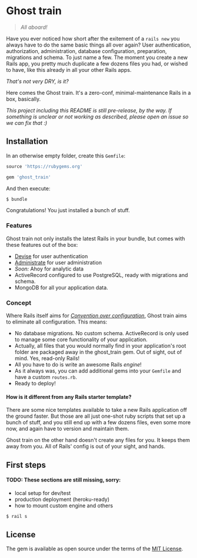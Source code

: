 # Ghost train

> _All aboard!_

Have you ever noticed how short after the exitement of a `rails new` you always have to do the same basic things all over again? User authentication, authorization, administration, database configuration, preparation, migrations and schema. To just name a few.
The moment you create a new Rails app, you pretty much duplicate a few dozens files you had, or wished to have, like this already in all your other Rails apps.

_That's not very DRY, is it?_

Here comes the Ghost train. It's a zero-conf, minimal-maintenance Rails in a box, basically.

_This project including this README is still pre-release, by the way. If something is unclear or not working as described, please open an issue so we can fix that :)_


## Installation

In an otherwise empty folder, create this `Gemfile`:

```ruby
source 'https://rubygems.org'

gem 'ghost_train'
```

And then execute:
```bash
$ bundle
```

Congratulations! You just installed a bunch of stuff.


### Features

Ghost train not only installs the latest Rails in your bundle, but comes with these features out of the box:
- [Devise](https://github.com/heartcombo/devise) for user authentication
- [Administrate](https://github.com/thoughtbot/administrate) for user administration
- _Soon:_ Ahoy for analytic data
- ActiveRecord configured to use PostgreSQL, ready with migrations and schema.
- MongoDB for all your application data.

### Concept

Where Rails itself aims for _[Convention over configuration](https://en.wikipedia.org/wiki/Convention_over_configuration)_, Ghost train aims to eliminate all configuration. This means:

- No database migrations. No custom schema. ActiveRecord is only used to manage some core functionality of your application.
- Actually, all files that you would normally find in your application's root folder are packaged away in the ghost_train gem. Out of sight, out of mind. Yes, read-only Rails!
- All you have to do is write an awesome Rails _engine_!
- As it always was, you can add additional gems into your `Gemfile` and have a custom `routes.rb`.
- Ready to deploy!

#### How is it different from any Rails starter template?

There are some nice templates available to take a new Rails application off the ground faster. But those are all just one-shot ruby scripts that set up a bunch of stuff, and you still end up with a few dozens files, even some more now, and again have to version and maintain them.

Ghost train on the other hand doesn't create any files for you. It keeps them away from you. All of Rails' config is out of your sight, and hands.


## First steps

#### TODO: These sections are still missing, sorry:

- local setup for dev/test
- production deployment (heroku-ready)
- how to mount custom engine and others

```bash
$ rail s
```

## License
The gem is available as open source under the terms of the [MIT License](https://opensource.org/licenses/MIT).
